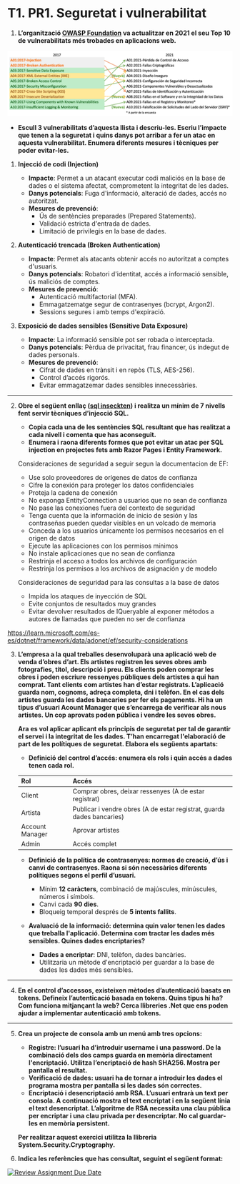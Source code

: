 # T1. PR1. Seguretat i vulnerabilitat



1. **L’organització [OWASP Foundation](https://owasp.org/Top10/es/) va actualitzar en 2021 el seu Top 10 de vulnerabilitats més trobades en aplicacions web.** 

![](Res/mapping.png)

- **Escull 3 vulnerabilitats d’aquesta llista i descriu-les. Escriu l’impacte que tenen a la seguretat i quins danys pot arribar a fer un atac en aquesta vulnerabilitat. Enumera diferents mesures i tècniques per poder evitar-les.**

1. **Injecció de codi (Injection)**
   - **Impacte**: Permet a un atacant executar codi maliciós en la base de dades o el sistema afectat, comprometent la integritat de les dades.
   - **Danys potencials**: Fuga d'informació, alteració de dades, accés no autoritzat.
   - **Mesures de prevenció**:
     - Ús de sentències preparades (Prepared Statements).
     - Validació estricta d'entrada de dades.
     - Limitació de privilegis en la base de dades.

2. **Autenticació trencada (Broken Authentication)**
   - **Impacte**: Permet als atacants obtenir accés no autoritzat a comptes d'usuaris.
   - **Danys potencials**: Robatori d'identitat, accés a informació sensible, ús maliciós de comptes.
   - **Mesures de prevenció**:
     - Autenticació multifactorial (MFA).
     - Emmagatzematge segur de contrasenyes (bcrypt, Argon2).
     - Sessions segures i amb temps d'expiració.

3. **Exposició de dades sensibles (Sensitive Data Exposure)**
   - **Impacte**: La informació sensible pot ser robada o interceptada.
   - **Danys potencials**: Pèrdua de privacitat, frau financer, ús indegut de dades personals.
   - **Mesures de prevenció**:
     - Cifrat de dades en trànsit i en repòs (TLS, AES-256).
     - Control d’accés rigorós.
     - Evitar emmagatzemar dades sensibles innecessàries.


---


2. **Obre el següent enllaç ([sql inseckten](https://www.sql-insekten.de/)) i realitza un mínim de 7 nivells fent servir tècniques d’injecció SQL.**   
   - **Copia cada una de les sentències SQL resultant que has realitzat a cada nivell i comenta que has aconseguit.**  
   - **Enumera i raona diferents formes que pot evitar un atac per SQL injection en projectes fets amb Razor Pages i Entity Framework.** 

   Consideraciones de seguridad a seguir segun la documentacion de EF:
   - Use solo proveedores de orígenes de datos de confianza
   - Cifre la conexión para proteger los datos confidenciales
   - Proteja la cadena de conexión
   - No exponga EntityConnection a usuarios que no sean de confianza
   - No pase las conexiones fuera del contexto de seguridad
   - Tenga cuenta que la información de inicio de sesión y las contraseñas pueden quedar visibles en un volcado de memoria
   - Conceda a los usuarios únicamente los permisos necesarios en el origen de datos
   - Ejecute las aplicaciones con los permisos mínimos
   - No instale aplicaciones que no sean de confianza
   - Restrinja el acceso a todos los archivos de configuración
   - Restrinja los permisos a los archivos de asignación y de modelo

   Consideraciones de seguridad para las consultas a la base de datos
   - Impida los ataques de inyección de SQL
   - Evite conjuntos de resultados muy grandes
   - Evitar devolver resultados de IQueryable al exponer métodos a autores de llamadas que pueden no ser de confianza

https://learn.microsoft.com/es-es/dotnet/framework/data/adonet/ef/security-considerations

3. **L’empresa a la qual treballes desenvoluparà una aplicació web de venda d’obres d’art. Els artistes registren les seves obres amb fotografies, títol, descripció i preu.  Els clients poden comprar les obres i poden escriure ressenyes públiques dels artistes a qui han comprat. Tant clients com artistes han d’estar registrats. L’aplicació guarda nom, cognoms, adreça completa, dni i telèfon. En el cas dels artistes guarda les dades bancaries per fer els pagaments. Hi ha un tipus d’usuari Acount Manager que s’encarrega de verificar als nous artistes. Un cop aprovats poden pública i vendre les seves obres.**

   **Ara es vol aplicar aplicant els principis  de seguretat per tal de garantir el servei i la integritat de les dades. T’han encarregat l'elaboració de part de les polítiques de seguretat. Elabora els següents apartats:**  
   - **Definició del control d’accés: enumera els rols  i quin accés a dades tenen cada rol.**   

    | Rol | Accés |
    |------|-------|
    | Client | Comprar obres, deixar ressenyes (A de estar registrat)|
    | Artista | Publicar i vendre obres (A de estar registrat, guarda dades bancaries)|
    | Account Manager | Aprovar artistes |
    | Admin | Accés complet |
   - **Definició de la política de contrasenyes: normes de creació, d’ús i canvi de contrasenyes. Raona si són necessàries diferents polítiques segons el perfil d’usuari.**  

        - Mínim **12 caràcters**, combinació de majúscules, minúscules, números i símbols.
        - Canvi cada **90 dies**.
        - Bloqueig temporal després de **5 intents fallits**.

   - **Avaluació de la informació: determina quin valor tenen les dades que treballa l'aplicació. Determina com tractar les dades més sensibles. Quines dades encriptaries?**
        - **Dades a encriptar**: DNI, telèfon, dades bancàries.
        - Utilitzaria un mètode d'encriptació per guardar a la base de dades les dades més sensibles.


---


4. **En el control d’accessos, existeixen mètodes d’autenticació basats en tokens. Defineix l’autenticació basada en tokens. Quins tipus hi ha? Com funciona mitjançant la web? Cerca llibreries .Net que ens poden ajudar a implementar autenticació amb tokens.**


---


5. **Crea un projecte de consola amb un menú amb tres opcions:**  
   - **Registre: l’usuari ha d’introduir username i una password. De la combinació dels dos camps guarda en memòria directament l'encriptació. Utilitza l’encriptació de hash SHA256. Mostra per pantalla el resultat.**  
   - **Verificació de dades: usuari ha de tornar a introduir les dades el programa mostra per pantalla si les dades són correctes.**  
   - **Encriptació i desencriptació amb RSA. L’usuari entrarà un text per consola. A continuació mostra el text encriptat i en la següent línia el text desencriptat. L’algoritme de RSA necessita una clau pública per encriptar i una clau privada per desencriptar. No cal guardar-les en memòria persistent.**

	**Per realitzar aquest exercici utilitza la llibreria System.Security.Cryptography.**

6.  **Indica les referències que has consultat, seguint el següent format:**








[![Review Assignment Due Date](https://classroom.github.com/assets/deadline-readme-button-22041afd0340ce965d47ae6ef1cefeee28c7c493a6346c4f15d667ab976d596c.svg)](https://classroom.github.com/a/S9WTUTwx)